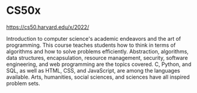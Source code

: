 # CS50x
https://cs50.harvard.edu/x/2022/

Introduction to computer science's academic endeavors and the art of programming. This course teaches students how to think in terms of algorithms and how to solve problems efficiently. Abstraction, algorithms, data structures, encapsulation, resource management, security, software engineering, and web programming are the topics covered. C, Python, and SQL, as well as HTML, CSS, and JavaScript, are among the languages available. Arts, humanities, social sciences, and sciences have all inspired problem sets.
